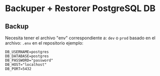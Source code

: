 
# Backuper +  Restorer PostgreSQL DB

## Backup

Necesita tener el archivo "env" correspondiente a:
`dev` o `prod`
basado en el archivo: `.env` en el repositorio
ejemplo:

```#!/bin/bash
DB_USERNAME=postgres
DB_DATABASE=postgres
DB_PASSWORD="password"
DB_HOST="localhost"
DB_PORT=5432
```
